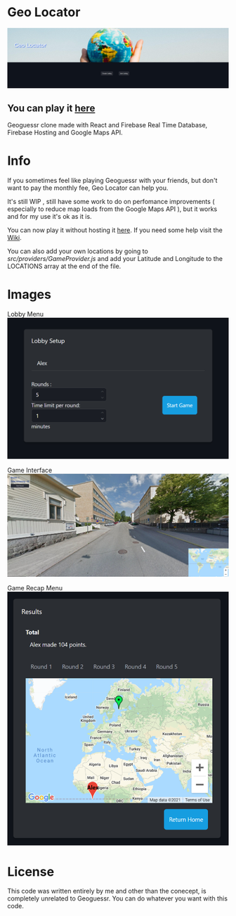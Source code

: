 # Geo Locator

![Header image of app](https://github.com/RasterCrow/Geo-Locator/blob/master/GithubAssets/image1.jpg?raw=true)

## You can play it [here](https://geolocator.rastercrow.me/)

Geoguessr clone made with React and Firebase Real Time Database, Firebase Hosting and Google Maps API.

# Info

If you sometimes feel like playing Geoguessr with your friends, but don't want to pay the monthly fee, Geo Locator can help you.

It's still WIP , still have some work to do on perfomance improvements ( especially to reduce map loads from the Google Maps API ), but it works and for my use it's ok as it is.

You can now play it without hosting it [here](https://geolocator.rastercrow.me/). If you need some help visit the [Wiki](https://github.com/RasterCrow/Geo-Locator/wiki).

You can also add your own locations by going to _src/providers/GameProvider.js_ and add your Latitude and Longitude to the LOCATIONS array at the end of the file.

# Images

Lobby Menu 
![Lobby functionality menu](https://github.com/RasterCrow/Geo-Locator/blob/master/GithubAssets/image2.png?raw=true)

Game Interface
![Game interface](https://github.com/RasterCrow/Geo-Locator/blob/master/GithubAssets/image3.jpg?raw=true)

Game Recap Menu
![Game Recap](https://github.com/RasterCrow/Geo-Locator/blob/master/GithubAssets/image4.png?raw=true)

# License

This code was written entirely by me and other than the conecept, is completely unrelated to Geoguessr.
You can do whatever you want with this code.
